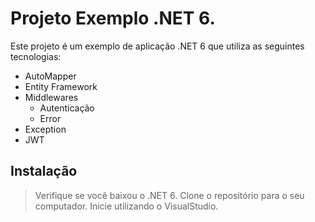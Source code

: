 # Projeto Exemplo .NET 6.

Este projeto é um exemplo de aplicação .NET 6 que utiliza as seguintes tecnologias:

* AutoMapper
* Entity Framework
* Middlewares
  - Autenticação
  - Error
* Exception
* JWT

## Instalação
> Verifique se você baixou o .NET 6.
> Clone o repositório para o seu computador.
> Inicie utilizando o VisualStudio.
